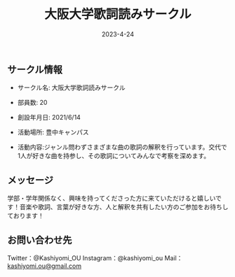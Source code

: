 ﻿---
title: '大阪大学歌詞読みサークル'
excerpt: ''
date: '2023-4-24'
iconImage: '/assets/009/icon.png'
coverImage: '/assets/009/cover.jpg'
ogImage:
  url: '/assets/009/icon.png'
tags:
  - 'サークル'
  
---

## サークル情報
- サークル名: 大阪大学歌詞読みサークル
- 部員数: 20
- 創設年月日: 2021/6/14
- 活動場所: 豊中キャンパス

- 活動内容:ジャンル問わずさまざまな曲の歌詞の解釈を行っています。交代で1人が好きな曲を持参し、その歌詞についてみんなで考察を深めます。

## メッセージ
学部・学年関係なく、興味を持ってくださった方に来ていただけると嬉しいです！音楽や歌詞、言葉が好きな方、人と解釈を共有したい方のご参加をお待ちしております！

## お問い合わせ先
Twitter：@Kashiyomi_OU
Instagram：@kashiyomi_ou
Mail：kashiyomi.ou@gmail.com

